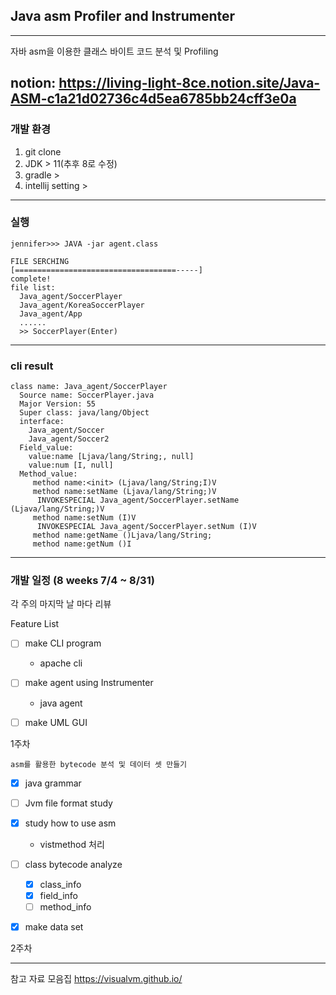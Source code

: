 
##  Java asm Profiler and Instrumenter  

---

자바 asm을 이용한 클래스 바이트 코드 분석 및 Profiling  

notion:
https://living-light-8ce.notion.site/Java-ASM-c1a21d02736c4d5ea6785bb24cff3e0a
---

### 개발 환경 

1. git clone 
2. JDK > 11(추후 8로 수정)
3. gradle > 
4. intellij setting >

---

### 실행 

```linux
jennifer>>> JAVA -jar agent.class 

FILE SERCHING 
[====================================-----]
complete! 
file list:
  Java_agent/SoccerPlayer
  Java_agent/KoreaSoccerPlayer
  Java_agent/App
  ......  
  >> SoccerPlayer(Enter)

```

---


### cli result

```linux
class name: Java_agent/SoccerPlayer
  Source name: SoccerPlayer.java
  Major Version: 55
  Super class: java/lang/Object
  interface: 
    Java_agent/Soccer
    Java_agent/Soccer2
  Field_value: 
    value:name [Ljava/lang/String;, null]
    value:num [I, null]
  Method_value: 
     method name:<init> (Ljava/lang/String;I)V
     method name:setName (Ljava/lang/String;)V
      INVOKESPECIAL Java_agent/SoccerPlayer.setName (Ljava/lang/String;)V
     method name:setNum (I)V
      INVOKESPECIAL Java_agent/SoccerPlayer.setNum (I)V
     method name:getName ()Ljava/lang/String;
     method name:getNum ()I

```

---


###  개발 일정 (8 weeks 7/4 ~ 8/31)
각 주의 마지막 날 마다 리뷰 


Feature List

- [ ] make CLI program
  - apache cli
- [ ] make agent using Instrumenter
  - java agent
- [ ] make UML GUI


1주차  
    
    asm를 활용한 bytecode 분석 및 데이터 셋 만들기
- [X] java grammar 
- [ ] Jvm file format study  
- [X] study how to use asm
  - vistmethod 처리 
- [ ] class bytecode analyze
    - [X] class_info
    - [X] field_info
    - [ ] method_info
- [X] make data set  


2주차


---

참고 자료 모음집 
https://visualvm.github.io/
